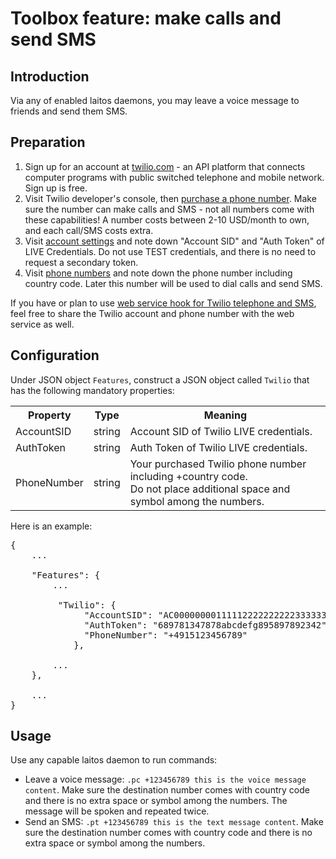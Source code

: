 # Toolbox feature: make calls and send SMS

## Introduction
Via any of enabled laitos daemons, you may leave a voice message to friends and send them SMS.

## Preparation
1. Sign up for an account at [twilio.com](https://www.twilio.com) - an API platform that connects computer programs with
   public switched telephone and mobile network. Sign up is free.
2. Visit Twilio developer's console, then [purchase a phone number](https://www.twilio.com/console/phone-numbers/search).
   Make sure the number can make calls and SMS - not all numbers come with these capabilities! A number costs between
   2-10 USD/month to own, and each call/SMS costs extra.
3. Visit [account settings](https://www.twilio.com/console/account/settings) and note down "Account SID" and
   "Auth Token" of LIVE Credentials. Do not use TEST credentials, and there is no need to request a secondary token.
4. Visit [phone numbers](https://www.twilio.com/console/phone-numbers/incoming) and note down the phone number including
   country code. Later this number will be used to dial calls and send SMS.

If you have or plan to use [web service hook for Twilio telephone and SMS](https://github.com/HouzuoGuo/laitos/wiki/Web-service:-Twilio-telephone-SMS-hook),
feel free to share the Twilio account and phone number with the web service as well.

## Configuration
Under JSON object `Features`, construct a JSON object called `Twilio` that has the following mandatory properties:
<table>
<tr>
    <th>Property</th>
    <th>Type</th>
    <th>Meaning</th>
</tr>
<tr>
    <td>AccountSID</td>
    <td>string</td>
    <td>Account SID of Twilio LIVE credentials.</td>
</tr>
<tr>
    <td>AuthToken</td>
    <td>string</td>
    <td>Auth Token of Twilio LIVE credentials.</td>
</tr>
<tr>
    <td>PhoneNumber</td>
    <td>string</td>
    <td>
        Your purchased Twilio phone number including +country code.<br/>
        Do not place additional space and symbol among the numbers.
    </td>
</tr>
</table>

Here is an example:
<pre>
{
    ...

    "Features": {
        ...

         "Twilio": {
              "AccountSID": "AC00000000111112222222222333333",
              "AuthToken": "689781347878abcdefg895897892342",
              "PhoneNumber": "+4915123456789"
            },

        ...
    },

    ...
}
</pre>

## Usage
Use any capable laitos daemon to run commands:
- Leave a voice message: `.pc +123456789 this is the voice message content`. Make sure the destination number comes with
  country code and there is no extra space or symbol among the numbers. The message will be spoken and repeated twice.
- Send an SMS: `.pt +123456789 this is the text message content`. Make sure the destination number comes with country
  code and there is no extra space or symbol among the numbers.